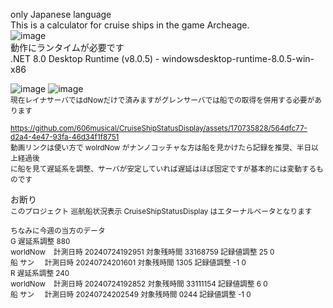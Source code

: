 only Japanese language  
This is a calculator for cruise ships in the game Archeage.  
![image](https://github.com/606musical/CruiseShipStatusDisplay/assets/170735828/db347cf2-f025-4925-af8a-33113d262bca)  
動作にランタイムが必要です  
.NET 8.0 Desktop Runtime (v8.0.5) - windowsdesktop-runtime-8.0.5-win-x86  
  
![image](https://github.com/606musical/CruiseShipStatusDisplay/assets/170735828/17fe456e-f807-4245-826e-33f8d587dc3a) ![image](https://github.com/606musical/CruiseShipStatusDisplay/assets/170735828/9060a189-c19e-438c-a2ec-a0153cfad657)  
<sup>現在レイナサーバではdNowだけで済みますがグレンサーバでは船での取得を併用する必要があります  
  
<sup>https://github.com/606musical/CruiseShipStatusDisplay/assets/170735828/564dfc77-d2a4-4e47-93fa-46d34f1f8751  
動画リンクは使い方で wolrdNow がナンノコッチャな方は船を見かけたら記録を推奨、半日以上経過後  
に船を見て遅延系を調整、サーバが安定していれば遅延はほぼ固定ですが基本的には変動するものです  
  
お断り  
<sup>このプロジェクト 巡航船状況表示 CruiseShipStatusDisplay はエターナルベータとなります
  
<sup>ちなみに今週の当方のデータ  
G 遅延系調整 880  
worldNow &nbsp;&nbsp;&nbsp;計測日時 20240724192951 対象残時間 33168759 記録値調整 25 0   
船 サン &nbsp;&nbsp;&nbsp;&nbsp;計測日時 20240724201601 対象残時間 1305 記録値調整 -1 0  
R 遅延系調整 240  
worldNow &nbsp;&nbsp;&nbsp;計測日時 20240724192852 対象残時間 33111154 記録値調整 6 0  
船 サン &nbsp;&nbsp;&nbsp;&nbsp;計測日時 20240724202549 対象残時間 0244 記録値調整 -1 0
